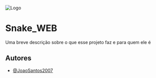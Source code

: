 ![Logo](https://github.com/JoaoSantos2007/Snake_WEB/blob/main/assets/Snake.png)


# Snake_WEB

Uma breve descrição sobre o que esse projeto faz e para quem ele é


## Autores

- [@JoaoSantos2007](https://github.com/JoaoSantos2007)
 
